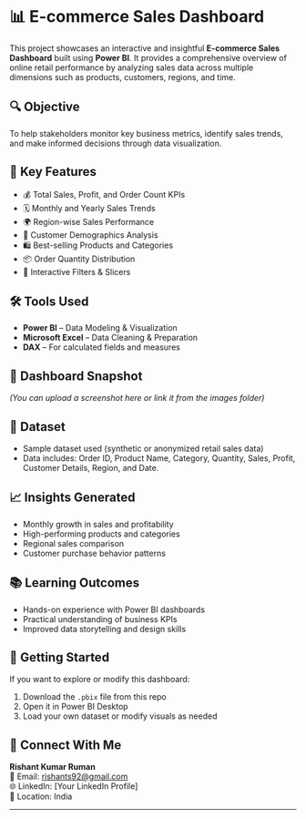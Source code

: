 # 📊 E-commerce Sales Dashboard

This project showcases an interactive and insightful **E-commerce Sales Dashboard** built using **Power BI**. It provides a comprehensive overview of online retail performance by analyzing sales data across multiple dimensions such as products, customers, regions, and time.

## 🔍 Objective

To help stakeholders monitor key business metrics, identify sales trends, and make informed decisions through data visualization.

## 📌 Key Features

- 💰 Total Sales, Profit, and Order Count KPIs  
- 🗓️ Monthly and Yearly Sales Trends  
- 🌍 Region-wise Sales Performance  
- 👤 Customer Demographics Analysis  
- 🛍️ Best-selling Products and Categories  
- 📦 Order Quantity Distribution  
- 🔎 Interactive Filters & Slicers

## 🛠️ Tools Used

- **Power BI** – Data Modeling & Visualization  
- **Microsoft Excel** – Data Cleaning & Preparation  
- **DAX** – For calculated fields and measures

## 📸 Dashboard Snapshot

*(You can upload a screenshot here or link it from the images folder)*

## 📁 Dataset

- Sample dataset used (synthetic or anonymized retail sales data)
- Data includes: Order ID, Product Name, Category, Quantity, Sales, Profit, Customer Details, Region, and Date.

## 📈 Insights Generated

- Monthly growth in sales and profitability
- High-performing products and categories
- Regional sales comparison
- Customer purchase behavior patterns

## 📚 Learning Outcomes

- Hands-on experience with Power BI dashboards  
- Practical understanding of business KPIs  
- Improved data storytelling and design skills

## 🚀 Getting Started

If you want to explore or modify this dashboard:

1. Download the `.pbix` file from this repo
2. Open it in Power BI Desktop
3. Load your own dataset or modify visuals as needed

## 🙌 Connect With Me

**Rishant Kumar Ruman**  
📧 Email: rishants92@gmail.com  
🌐 LinkedIn: [Your LinkedIn Profile]  
📍 Location: India

---

